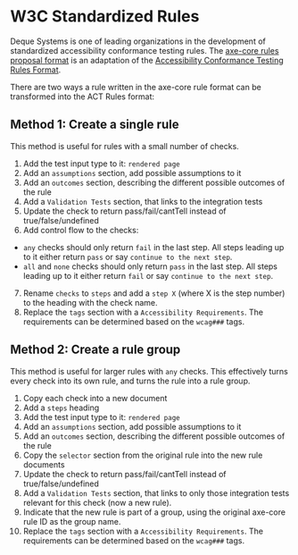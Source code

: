 # W3C Standardized Rules

Deque Systems is one of leading organizations in the development of standardized accessibility conformance testing rules. The [axe-core rules proposal format](./rule-proposal.md) is an adaptation of the [Accessibility Conformance Testing Rules Format](https://www.w3.org/TR/act-rules-format/).

There are two ways a rule written in the axe-core rule format can be transformed into the ACT Rules format:

## Method 1: Create a single rule

This method is useful for rules with a small number of checks.

1. Add the test input type to it: `rendered page`
2. Add an `assumptions` section, add possible assumptions to it
3. Add an `outcomes` section, describing the different possible outcomes of the rule
4. Add a `Validation Tests` section, that links to the integration tests
5. Update the check to return pass/fail/cantTell instead of true/false/undefined
6. Add control flow to the checks:

- `any` checks should only return `fail` in the last step. All steps leading up to it either return `pass` or say `continue to the next step`.
- `all` and `none` checks should only return `pass` in the last step. All steps leading up to it either return `fail` or say `continue to the next step`.

7. Rename `checks` to `steps` and add a `step X` (where X is the step number) to the heading with the check name.
8. Replace the `tags` section with a `Accessibility Requirements`. The requirements can be determined based on the `wcag###` tags.

## Method 2: Create a rule group

This method is useful for larger rules with `any` checks. This effectively turns every check into its own rule, and turns the rule into a rule group.

1. Copy each check into a new document
2. Add a `steps` heading
3. Add the test input type to it: `rendered page`
4. Add an `assumptions` section, add possible assumptions to it
5. Add an `outcomes` section, describing the different possible outcomes of the rule
6. Copy the `selector` section from the original rule into the new rule documents
7. Update the check to return pass/fail/cantTell instead of true/false/undefined
8. Add a `Validation Tests` section, that links to only those integration tests relevant for this check (now a new rule).
9. Indicate that the new rule is part of a group, using the original axe-core rule ID as the group name.
10. Replace the `tags` section with a `Accessibility Requirements`. The requirements can be determined based on the `wcag###` tags.
